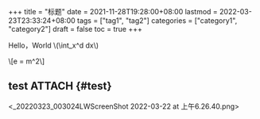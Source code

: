 +++
title = "标题"
date = 2021-11-28T19:28:00+08:00
lastmod = 2022-03-23T23:33:24+08:00
tags = ["tag1", "tag2"]
categories = ["category1", "category2"]
draft = false
toc = true
+++

Hello，World \\(\int\_x^d dx\\)

\\[e = m^2\\]


## test <span class="tag"><span class="ATTACH">ATTACH</span></span> {#test}

<_20220323_003024LWScreenShot 2022-03-22 at 上午6.26.40.png>
